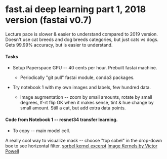 # fast.ai  deep learning part 1, 2018 version (fastai v0.7)

Lecture pace is slower & easier to understand compared to 2019 version.
Doesn't use cat breeds and dog breeds categories, but just cats vs dogs.
Gets 99.99% accuracy, but is easier to understand.

#### Tasks 

  * Setup Paperspace GPU -- 40 cents per hour.  Prebuilt fastai machine.
    * Periodically "git pull" fastai module, conda3 packages.
    
  * Try notebook 1 with my own images and labels, few hundred data.
    * Image augmentation -- zoom by small amounts, rotate by small degrees, lf-rt flip OK when it makes sense, tint & hue change by small amount.  Still a cat, but add extra data points.  
    
#### Code from Notebook 1 -- resnet34 transfer learning.  

  * To copy -- main model cell.
  
  A really cool way to visualize mask -- choose "top sobel" in the drop-down box to see horizontal filter.
  [sorbel kernel excerpt](sorbel_kernel_demo.png)
  [Image Kernels by Victor Powell](http://setosa.io/ev/image-kernels/)

